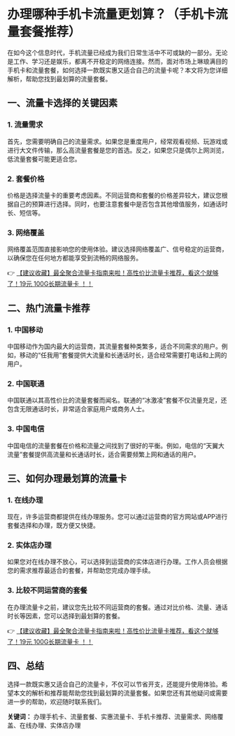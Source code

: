 # 办理哪种手机卡流量更划算？（手机卡流量套餐推荐）

在如今这个信息时代，手机流量已经成为我们日常生活中不可或缺的一部分。无论是工作、学习还是娱乐，都离不开稳定的网络连接。然而，面对市场上琳琅满目的手机卡和流量套餐，如何选择一款既实惠又适合自己的流量卡呢？本文将为您详细解析，帮助您找到最划算的流量套餐。

## 一、流量卡选择的关键因素

### 1. 流量需求
首先，您需要明确自己的流量需求。如果您是重度用户，经常观看视频、玩游戏或进行大文件传输，那么高流量套餐是您的首选。反之，如果您只是偶尔上网浏览，低流量套餐可能更适合您。

### 2. 套餐价格
价格是选择流量卡的重要考虑因素。不同运营商和套餐的价格差异较大，建议您根据自己的预算进行选择。同时，也要注意套餐中是否包含其他增值服务，如通话时长、短信等。

### 3. 网络覆盖
网络覆盖范围直接影响您的使用体验。建议选择网络覆盖广、信号稳定的运营商，以确保您在任何地方都能享受到流畅的网络服务。

👉 [【建议收藏】最全聚合流量卡指南来啦！高性价比流量卡推荐，看这个就够了！19元 100G长期流量卡 ！！](https://bit.ly/Liuliangka)

## 二、热门流量卡推荐

### 1. 中国移动
中国移动作为国内最大的运营商，其流量套餐种类繁多，适合不同需求的用户。例如，移动的“任我用”套餐提供大流量和长通话时长，适合经常需要打电话和上网的用户。

### 2. 中国联通
中国联通以其高性价比的流量套餐而闻名。联通的“冰激凌”套餐不仅流量充足，还包含无限通话时长，非常适合家庭用户或商务人士。

### 3. 中国电信
中国电信的流量套餐在价格和流量之间找到了很好的平衡。例如，电信的“天翼大流量”套餐提供高流量和长通话时长，适合需要频繁上网和通话的用户。

## 三、如何办理最划算的流量卡

### 1. 在线办理
现在，许多运营商都提供在线办理服务。您可以通过运营商的官方网站或APP进行套餐选择和办理，既方便又快捷。

### 2. 实体店办理
如果您对在线办理不放心，可以选择到运营商的实体店进行办理。工作人员会根据您的需求推荐最适合的套餐，并帮助您完成办理手续。

### 3. 比较不同运营商的套餐
在办理流量卡之前，建议您先比较不同运营商的套餐。通过对比价格、流量、通话时长等因素，您可以选择到最划算的套餐。

👉 [【建议收藏】最全聚合流量卡指南来啦！高性价比流量卡推荐，看这个就够了！19元 100G长期流量卡 ！！](https://bit.ly/Liuliangka)

## 四、总结

选择一款既实惠又适合自己的流量卡，不仅可以节省开支，还能提升使用体验。希望本文的解析和推荐能帮助您找到最划算的流量套餐。如果您还有其他疑问或需要进一步的帮助，欢迎随时联系我们。

**关键词：** 办理手机卡、流量套餐、实惠流量卡、手机卡推荐、流量需求、网络覆盖、在线办理、实体店办理